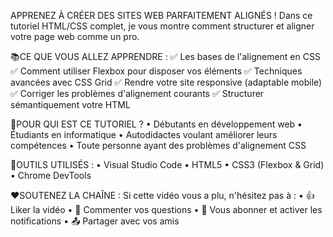 APPRENEZ À CRÉER DES SITES WEB PARFAITEMENT ALIGNÉS ! Dans ce tutoriel HTML/CSS complet, je vous montre comment structurer et aligner votre page web comme un pro.

📚CE QUE VOUS ALLEZ APPRENDRE :
✅ Les bases de l'alignement en CSS
✅ Comment utiliser Flexbox pour disposer vos éléments
✅ Techniques avancées avec CSS Grid
✅ Rendre votre site responsive (adaptable mobile)
✅ Corriger les problèmes d'alignement courants
✅ Structurer sémantiquement votre HTML

🎯POUR QUI EST CE TUTORIEL ?
• Débutants en développement web
• Étudiants en informatique
• Autodidactes voulant améliorer leurs compétences
• Toute personne ayant des problèmes d'alignement CSS

🔧OUTILS UTILISÉS :
• Visual Studio Code
• HTML5
• CSS3 (Flexbox & Grid)
• Chrome DevTools

❤️SOUTENEZ LA CHAÎNE :
Si cette vidéo vous a plu, n'hésitez pas à :
• 👍 Liker la vidéo
• 💬 Commenter vos questions
• 🔔 Vous abonner et activer les notifications
• 📤 Partager avec vos amis
